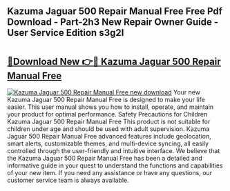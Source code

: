 ## Kazuma Jaguar 500 Repair Manual Free Free Pdf Download - Part-2h3 New Repair Owner Guide - User Service Edition s3g2I

# <h2><a href="http://bc93013.oget.top/?id=Kazuma+Jaguar+500+Repair+Manual+Free">🔗Download New 👉🔴 Kazuma Jaguar 500 Repair Manual Free</a></h2>

[![Kazuma Jaguar 500 Repair Manual Free new download](https://i.imgur.com/5g1atiW.png)](http://bc93013.oget.top/?id=Kazuma+Jaguar+500+Repair+Manual+Free)
Your new Kazuma Jaguar 500 Repair Manual Free is designed to make your life easier. This user manual shows you how to install, operate, and maintain your product for optimal performance. Safety Precautions for Children Kazuma Jaguar 500 Repair Manual Free This product is not suitable for children under age and should be used with adult supervision. Kazuma Jaguar 500 Repair Manual Free advanced features include geolocation, smart alerts, customizable themes, and multi-device syncing, all easily controlled through the user-friendly and intuitive interface. We believe that the Kazuma Jaguar 500 Repair Manual Free has been a detailed and informative guide in your quest to understand the functions and capabilities of your new item. If you need any assistance or have any questions, our customer service team is always available.
